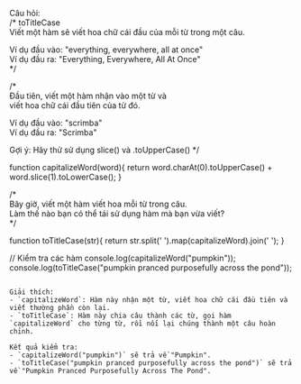 Câu hỏi:  
/* toTitleCase  
Viết một hàm sẽ viết hoa chữ cái đầu của mỗi từ trong một câu.  

Ví dụ đầu vào: "everything, everywhere, all at once"  
Ví dụ đầu ra: "Everything, Everywhere, All At Once"  
*/

/*  
Đầu tiên, viết một hàm nhận vào một từ và  
viết hoa chữ cái đầu tiên của từ đó.

Ví dụ đầu vào: "scrimba"  
Ví dụ đầu ra: "Scrimba"

Gợi ý: Hãy thử sử dụng slice() và .toUpperCase()
*/

function capitalizeWord(word){
    return word.charAt(0).toUpperCase() + word.slice(1).toLowerCase();
}

/*  
Bây giờ, viết một hàm viết hoa mỗi từ trong câu.  
Làm thế nào bạn có thể tái sử dụng hàm mà bạn vừa viết?  
*/ 

function toTitleCase(str){
    return str.split(' ').map(capitalizeWord).join(' ');
}

// Kiểm tra các hàm
console.log(capitalizeWord("pumpkin"));
console.log(toTitleCase("pumpkin pranced purposefully across the pond"));
```

Giải thích:
- `capitalizeWord`: Hàm này nhận một từ, viết hoa chữ cái đầu tiên và viết thường phần còn lại.
- `toTitleCase`: Hàm này chia câu thành các từ, gọi hàm `capitalizeWord` cho từng từ, rồi nối lại chúng thành một câu hoàn chỉnh.

Kết quả kiểm tra:
- `capitalizeWord("pumpkin")` sẽ trả về "Pumpkin".
- `toTitleCase("pumpkin pranced purposefully across the pond")` sẽ trả về "Pumpkin Pranced Purposefully Across The Pond".